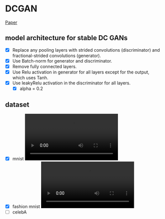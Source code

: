 # DCGAN 
[Paper](https://arxiv.org/abs/1511.06434)

## model architecture for stable DC GANs 
- [x] Replace any pooling layers with strided convolutions (discriminator) and fractional-strided convolutions (generator).
- [x] Use Batch-norm for generator and discriminator.
- [x] Remove fully connected layers.
- [x] Use Relu activation in generator for all layers except for the output, which uses Tanh.
- [x] Use leakyRelu activation in the discriminator for all layers.
  - [x] alpha = 0.2

## dataset
- [x] mnist
![](../imgs/dcgan-mnist.mp4)
- [x] fashion mnist
![](../imgs/dcgan-fashion.mp4)
- [ ] celebA